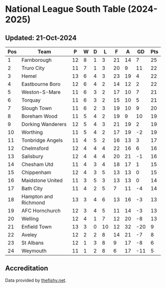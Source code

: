 # National League South Table (2024-2025)
## Updated: 21-Oct-2024

| Pos | Team | P | W | D | L | F | A | GD | Pts |
| --- | --- | --- | --- | --- | --- | --- | --- | --- | --- |
| 1 | Farnborough | 12 | 8 | 1 | 3 | 21 | 14 | 7 | 25 |
| 2 | Truro City | 11 | 7 | 1 | 3 | 20 | 9 | 11 | 22 |
| 3 | Hemel | 13 | 6 | 4 | 3 | 23 | 19 | 4 | 22 |
| 4 | Eastbourne Boro | 12 | 6 | 4 | 2 | 14 | 12 | 2 | 22 |
| 5 | Weston-S-Mare | 11 | 6 | 3 | 2 | 17 | 10 | 7 | 21 |
| 6 | Torquay | 11 | 6 | 3 | 2 | 15 | 10 | 5 | 21 |
| 7 | Slough Town | 11 | 6 | 2 | 3 | 19 | 10 | 9 | 20 |
| 8 | Boreham Wood | 11 | 5 | 4 | 2 | 19 | 9 | 10 | 19 |
| 9 | Dorking Wanderers | 12 | 5 | 4 | 3 | 21 | 19 | 2 | 19 |
| 10 | Worthing | 11 | 5 | 4 | 2 | 17 | 19 | -2 | 19 |
| 11 | Tonbridge Angels | 11 | 4 | 5 | 2 | 16 | 13 | 3 | 17 |
| 12 | Chelmsford | 12 | 4 | 4 | 4 | 22 | 16 | 6 | 16 |
| 13 | Salisbury | 12 | 4 | 4 | 4 | 20 | 21 | -1 | 16 |
| 14 | Chesham Utd | 11 | 4 | 3 | 4 | 18 | 17 | 1 | 15 |
| 15 | Chippenham | 12 | 4 | 3 | 5 | 13 | 13 | 0 | 15 |
| 16 | Maidstone United | 11 | 3 | 5 | 3 | 13 | 13 | 0 | 14 |
| 17 | Bath City | 11 | 4 | 2 | 5 | 7 | 11 | -4 | 14 |
| 18 | Hampton and Richmond | 13 | 3 | 4 | 6 | 13 | 16 | -3 | 13 |
| 19 | AFC Hornchurch | 12 | 3 | 4 | 5 | 11 | 14 | -3 | 13 |
| 20 | Welling | 12 | 4 | 1 | 7 | 12 | 20 | -8 | 13 |
| 21 | Enfield Town | 13 | 3 | 0 | 10 | 12 | 32 | -20 | 9 |
| 22 | Aveley | 12 | 2 | 2 | 8 | 14 | 21 | -7 | 8 |
| 23 | St Albans | 12 | 1 | 3 | 8 | 9 | 17 | -8 | 6 |
| 24 | Weymouth | 11 | 1 | 2 | 8 | 6 | 17 | -11 | 5 |

## Accreditation 

Data provided by [thefishy.net](https://www.thefishy.net/).